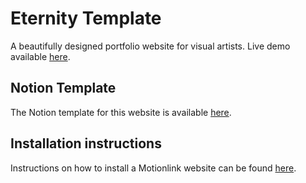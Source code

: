 # Eternity Template

A beautifully designed portfolio website for visual artists. Live demo available [here](https://eternity-template.netlify.app).

## Notion Template

The Notion template for this website is available [here](https://oreal-motionlink.notion.site/Eternity-Visual-Arts-Portfolio-https-github-com-oreal-solutions-eternity-template-b93f716ccb184d91ada77675c247a8d0). 

## Installation instructions

Instructions on how to install a Motionlink website can be found [here](https://motionlink.lytowl.com/docs/Installing%20websites).
